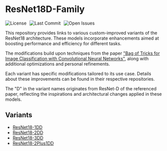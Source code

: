 # ResNet18D-Family  

<div style="display: flex; gap: 10px; flex-wrap: wrap; margin-bottom: 10px;">  
    <img src="https://img.shields.io/github/license/AliKHaliliT/ResNet18D-Family" alt="License">  
    <img src="https://img.shields.io/github/last-commit/AliKHaliliT/ResNet18D-Family" alt="Last Commit">  
    <img src="https://img.shields.io/github/issues/AliKHaliliT/ResNet18D-Family" alt="Open Issues">  
</div>  

This repository provides links to various custom-improved variants of the ResNet18 architecture. These models incorporate enhancements aimed at boosting performance and efficiency for different tasks.  

The modifications build upon techniques from the paper ["Bag of Tricks for Image Classification with Convolutional Neural Networks"](https://arxiv.org/abs/1812.01187), along with additional optimizations and personal refinements.  

Each variant has specific modifications tailored to its use case. Details about these improvements can be found in their respective repositories.  

The "D" in the variant names originates from ResNet-D of the referenced paper, reflecting the inspirations and architectural changes applied in these models.  

## Variants  
- [ResNet18-1DD](https://github.com/AliKHaliliT/ResNet18-1DD)  
- [ResNet18-2DD](https://github.com/AliKHaliliT/ResNet18-2DD)  
- [ResNet18-3DD](https://github.com/AliKHaliliT/ResNet18-3DD)  
- [ResNet18-2Plus1DD](https://github.com/AliKHaliliT/Resnet18-2Plus1DD)